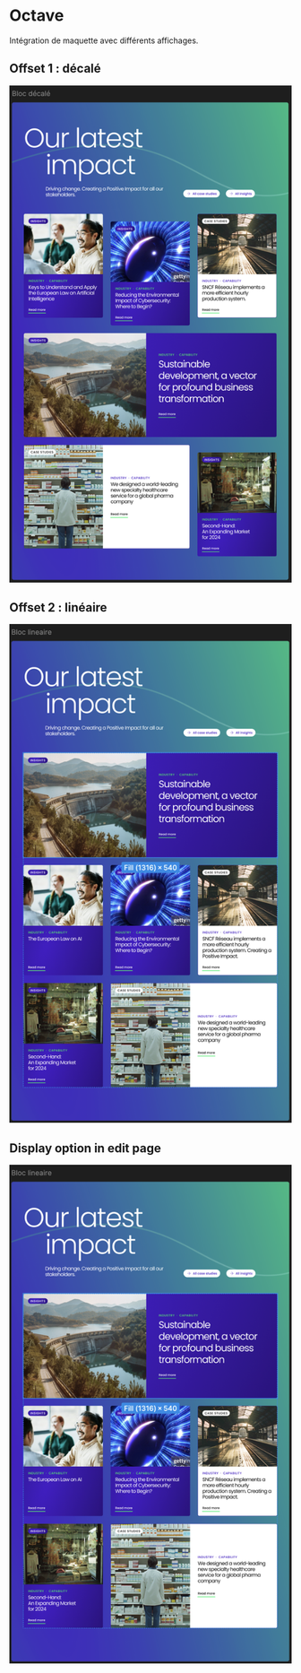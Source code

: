 # Octave
Intégration de maquette avec différents affichages.

## Offset 1 : décalé  
![Offset 1](https://github.com/dam824/Octave/raw/main/static/images/offset-1.png)

## Offset 2 : linéaire  
![Offset 2](https://github.com/dam824/Octave/raw/main/static/images/offset-2.png)

## Display option in edit page  
![Display option](https://github.com/dam824/Octave/raw/main/static/images/offset-2.png)
